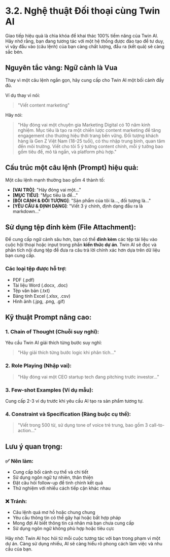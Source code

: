 # 3.2. Nghệ thuật Đối thoại cùng Twin AI

Giao tiếp hiệu quả là chìa khóa để khai thác 100% tiềm năng của Twin AI. Hãy nhớ rằng, bạn đang tương tác với một hệ thống được đào tạo để tư duy, vì vậy đầu vào (câu lệnh) của bạn càng chất lượng, đầu ra (kết quả) sẽ càng sắc bén.

## Nguyên tắc vàng: Ngữ cảnh là Vua

Thay vì một câu lệnh ngắn gọn, hãy cung cấp cho Twin AI một bối cảnh đầy đủ.

Ví dụ thay vì nói:
> "Viết content marketing"

Hãy nói:
> "Hãy đóng vai một chuyên gia Marketing Digital có 10 năm kinh nghiệm. Mục tiêu là tạo ra một chiến lược content marketing để tăng engagement cho thương hiệu thời trang bền vững. Đối tượng khách hàng là Gen Z Việt Nam (18-25 tuổi), có thu nhập trung bình, quan tâm đến môi trường. Viết cho tôi 5 ý tưởng content chính, mỗi ý tưởng bao gồm tiêu đề, mô tả ngắn, và platform phù hợp."

## Cấu trúc một câu lệnh (Prompt) hiệu quả:

Một câu lệnh mạnh thường bao gồm 4 thành tố:

- **[VAI TRÒ]**: "Hãy đóng vai một..."
- **[MỤC TIÊU]**: "Mục tiêu là để..."
- **[BỐI CẢNH & ĐỐI TƯỢNG]**: "Sản phẩm của tôi là..., đối tượng là..."
- **[YÊU CẦU & ĐỊNH DẠNG]**: "Viết 3 ý chính, định dạng đầu ra là markdown..."

## Sử dụng tệp đính kèm (File Attachment):

Để cung cấp ngữ cảnh sâu hơn, bạn có thể **đính kèm** các tệp tài liệu vào cuộc hội thoại hoặc input trong phần **kiến thức dự án**. Twin AI sẽ đọc và phân tích nội dung tệp để đưa ra câu trả lời chính xác hơn dựa trên dữ liệu bạn cung cấp.

### Các loại tệp được hỗ trợ:
- PDF (.pdf)
- Tài liệu Word (.docx, .doc)
- Tệp văn bản (.txt)
- Bảng tính Excel (.xlsx, .csv)
- Hình ảnh (.jpg, .png, .gif)

## Kỹ thuật Prompt nâng cao:

### 1. Chain of Thought (Chuỗi suy nghĩ):
Yêu cầu Twin AI giải thích từng bước suy nghĩ:
> "Hãy giải thích từng bước logic khi phân tích..."

### 2. Role Playing (Nhập vai):
> "Hãy đóng vai một CEO startup tech đang pitching trước investor..."

### 3. Few-shot Examples (Ví dụ mẫu):
Cung cấp 2-3 ví dụ trước khi yêu cầu AI tạo ra sản phẩm tương tự.

### 4. Constraint và Specification (Ràng buộc cụ thể):
> "Viết trong 500 từ, sử dụng tone of voice trẻ trung, bao gồm 3 call-to-action..."

## Lưu ý quan trọng:

### ✅ Nên làm:
- Cung cấp bối cảnh cụ thể và chi tiết
- Sử dụng ngôn ngữ tự nhiên, thân thiện
- Đặt câu hỏi follow-up để tinh chỉnh kết quả
- Thử nghiệm với nhiều cách tiếp cận khác nhau

### ❌ Tránh:
- Câu lệnh quá mơ hồ hoặc chung chung
- Yêu cầu thông tin có thể gây hại hoặc bất hợp pháp
- Mong đợi AI biết thông tin cá nhân mà bạn chưa cung cấp
- Sử dụng ngôn ngữ không phù hợp hoặc tiêu cực

Hãy nhớ: Twin AI học hỏi từ mỗi cuộc tương tác với bạn trong phạm vi một dự án. Càng sử dụng nhiều, AI sẽ càng hiểu rõ phong cách làm việc và nhu cầu của bạn.